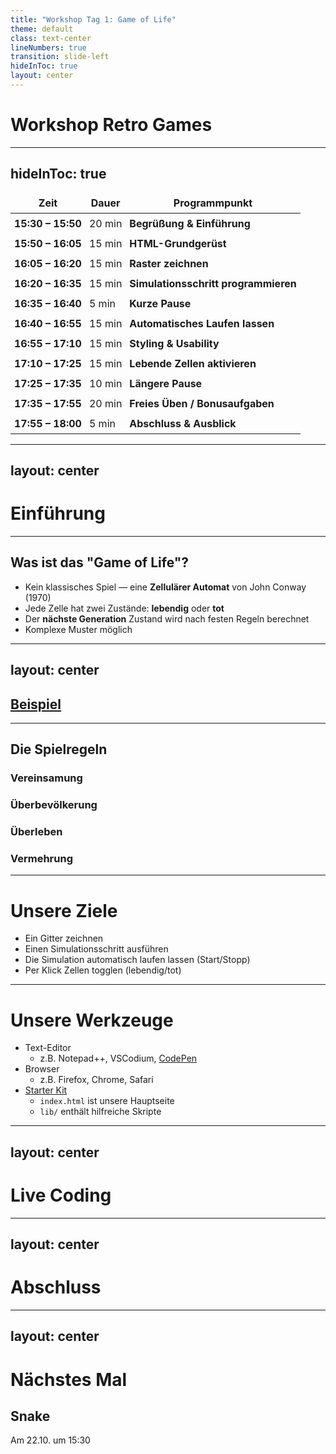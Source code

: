 ```yaml
---
title: "Workshop Tag 1: Game of Life"
theme: default
class: text-center
lineNumbers: true
transition: slide-left
hideInToc: true
layout: center
---
```



# Workshop Retro Games

<!--
- Hi ich bin Roman
- Ich bin freiberuflicherer Softwareentwickler
- Seit 2018 auch Mentor bei Make You School
- Heute schauen wir uns an wie man Retro Spiele im Browser programmiert
-->



---
hideInToc: true
---

<style>
/* Target all table cells in Markdown slides */
table td,
table th {
  padding: 6px !important;  /* force removal of padding */
  border: none !important;
}

/* Optional: collapse borders for the whole table */
table {
  border-collapse: collapse;
}
</style>

| Zeit              | Dauer  | Programmpunkt                                                                                                                                                        |
| ----------------- | ------ | -------------------------------------------------------------------------------------------------------------------------------------------------------------------- |
| **15:30 – 15:50** | 20 min | **Begrüßung & Einführung**            |
| **15:50 – 16:05** | 15 min | **HTML-Grundgerüst**                 |
| **16:05 – 16:20** | 15 min | **Raster zeichnen**                                                                          |
| **16:20 – 16:35** | 15 min | **Simulationsschritt programmieren**                                                                      |
| **16:35 – 16:40** | 5 min  | **Kurze Pause**                                                                                                                                                    |
| **16:40 – 16:55** | 15 min | **Automatisches Laufen lassen**                                             |
| **16:55 – 17:10** | 15 min | **Styling & Usability**                                |
| **17:10 – 17:25** | 15 min | **Lebende Zellen aktivieren**                                           |
| **17:25 – 17:35** | 10 min | **Längere Pause**                                                                                                                                                  |
| **17:35 – 17:55** | 20 min | **Freies Üben / Bonusaufgaben**|
| **17:55 – 18:00** | 5 min  | **Abschluss & Ausblick**                                                                                        |


---
layout: center
---

# Einführung

---


## Was ist das "Game of Life"?
<v-clicks>

- Kein klassisches Spiel — eine **Zellulärer Automat** von John Conway (1970)
- Jede Zelle hat zwei Zustände: **lebendig** oder **tot**
- Der **nächste Generation** Zustand wird nach festen Regeln berechnet
- Komplexe Muster möglich

</v-clicks>
<!--
- Keine Spieler, da es keine Entscheidungsmöglichkeit gibt
- Binäre Zustände
-->

---
layout: center
---

<h2><a href="./example.html">Beispiel</a></h2>


---


<h2 class="text-center text-4xl mb-8 mt-4">
   Die Spielregeln
</h2>

<div class="grid grid-cols-4 gap-4 text-center text-sm w-full mt-16">

<div class="flex flex-col items-center w-full">
  <div class="w-full grid grid-cols-3 gap-1">
    <div class="aspect-square border"></div>
    <div class="aspect-square border"></div>
    <div class="aspect-square border"></div>
    <div class="aspect-square border"></div>
    <div class="aspect-square bg-lime-500 border-4 border-red-500"></div>
    <div class="aspect-square border"></div>
    <div class="aspect-square border"></div>
    <div class="aspect-square border"></div>
    <div class="aspect-square border"></div>
  </div>
  <h3>Vereinsamung</h3>
</div>

<div class="flex flex-col items-center w-full">
  <div class="w-full grid grid-cols-3 gap-1">
    <div class="aspect-square bg-lime-500 border"></div>
    <div class="aspect-square bg-lime-500 border"></div>
    <div class="aspect-square bg-lime-500 border"></div>
    <div class="aspect-square bg-lime-500 border"></div>
    <div class="aspect-square bg-lime-500 border-4 border-red-500"></div>
    <div class="aspect-square bg-lime-500 border"></div>
    <div class="aspect-square border"></div>
    <div class="aspect-square border"></div>
    <div class="aspect-square border"></div>
  </div>
  <h3>Überbevölkerung</h3>
</div>

<div class="flex flex-col items-center w-full">
  <div class="w-full grid grid-cols-3 gap-1">
    <div class="aspect-square border"></div>
    <div class="aspect-square bg-lime-500 border"></div>
    <div class="aspect-square border"></div>
    <div class="aspect-square bg-lime-500 border"></div>
    <div class="aspect-square bg-lime-500 border-4 border-red-500"></div>
    <div class="aspect-square bg-lime-500 border"></div>
    <div class="aspect-square border"></div>
    <div class="aspect-square border"></div>
    <div class="aspect-square border"></div>
  </div>
  <h3>Überleben</h3>
</div>

<div class="flex flex-col items-center w-full">
  <div class="w-full grid grid-cols-3 gap-1">
    <div class="aspect-square border"></div>
    <div class="aspect-square bg-lime-500 border"></div>
    <div class="aspect-square border"></div>
    <div class="aspect-square bg-lime-500 border"></div>
    <div class="aspect-square border-4 border-red-500"></div>
    <div class="aspect-square bg-lime-500 border"></div>
    <div class="aspect-square border"></div>
    <div class="aspect-square border"></div>
    <div class="aspect-square border"></div>
  </div>
  <h3>Vermehrung</h3>
</div>

</div>

<!--
4 Regeln:
1. Eine Zelle 
-->





---

# Unsere Ziele
- Ein Gitter zeichnen
- Einen Simulationsschritt ausführen
- Die Simulation automatisch laufen lassen (Start/Stopp)
- Per Klick Zellen togglen (lebendig/tot)

---

# Unsere Werkzeuge
- Text-Editor
  - z.B. Notepad++, VSCodium, <a href="https://codepen.io/pen/"> CodePen </a>
- Browser
  - z.B. Firefox, Chrome, Safari 
- <a href="https://github.com/RS-Software-Dev/workshop-retro-games/releases/latest">Starter Kit</a>
  - `index.html` ist unsere Hauptseite
  - `lib/` enthält hilfreiche Skripte

<!--
Erkläre kurz, wie das Starter-Kit geöffnet wird (VS Code / Live Server / einfach im Browser).
Sage, wo sie die Dateien finden (Repo/ZIP).
-->

---
layout: center
---

# Live Coding


---
layout: center
---

# Abschluss

---
layout: center
---

# Nächstes Mal

## Snake
Am 22.10. um 15:30
